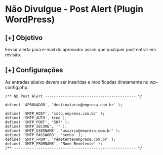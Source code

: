 # Não Divulgue - Post Alert (Plugin WordPress)

## [+] Objetivo
Enviar alerta para e-mail do aprovador assim que qualquer post entrar em revisão.

## [+] Configurações
As entradas abaixo devem ser inseridas e modificadas diretamente no wp-config.php.

```
/** ND Post Alert ----------------------------------------- */

define( 'APROVADOR', 'destinatario@empresa.com.br' );

define( 'SMTP_HOST', 'smtp.empresa.com.br' );
define( 'SMTP_AUTH', true );
define( 'SMTP_PORT', '587' );
define( 'SMTP_SECURE', '' );
define( 'SMTP_USERNAME', 'usuario@empresa.com.br' );
define( 'SMTP_PASSWORD', 'senha' );
define( 'SMTP_FROM', 'remetente@empresa.com.br' );
define( 'SMTP_FROMNAME', 'Nome Remetente' );
/** ------------------------------------------------------- */
```
